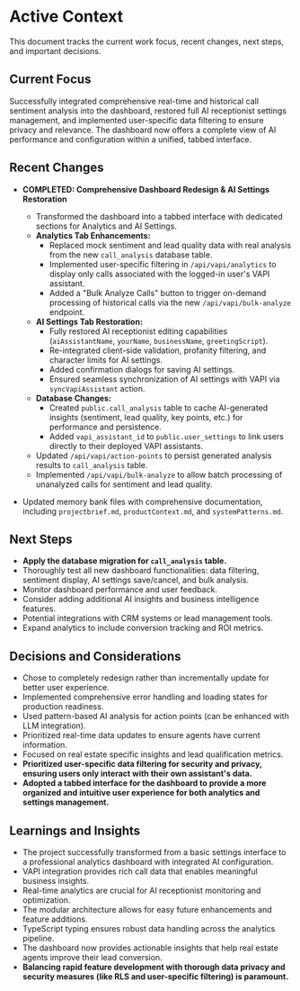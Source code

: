 # Active Context

This document tracks the current work focus, recent changes, next steps, and important decisions.

## Current Focus

Successfully integrated comprehensive real-time and historical call sentiment analysis into the dashboard, restored full AI receptionist settings management, and implemented user-specific data filtering to ensure privacy and relevance. The dashboard now offers a complete view of AI performance and configuration within a unified, tabbed interface.

## Recent Changes

- **COMPLETED: Comprehensive Dashboard Redesign & AI Settings Restoration**
  - Transformed the dashboard into a tabbed interface with dedicated sections for Analytics and AI Settings.
  - **Analytics Tab Enhancements:**
    - Replaced mock sentiment and lead quality data with real analysis from the new `call_analysis` database table.
    - Implemented user-specific filtering in `/api/vapi/analytics` to display only calls associated with the logged-in user's VAPI assistant.
    - Added a "Bulk Analyze Calls" button to trigger on-demand processing of historical calls via the new `/api/vapi/bulk-analyze` endpoint.
  - **AI Settings Tab Restoration:**
    - Fully restored AI receptionist editing capabilities (`aiAssistantName`, `yourName`, `businessName`, `greetingScript`).
    - Re-integrated client-side validation, profanity filtering, and character limits for AI settings.
    - Added confirmation dialogs for saving AI settings.
    - Ensured seamless synchronization of AI settings with VAPI via `syncVapiAssistant` action.
  - **Database Changes:**
    - Created `public.call_analysis` table to cache AI-generated insights (sentiment, lead quality, key points, etc.) for performance and persistence.
    - Added `vapi_assistant_id` to `public.user_settings` to link users directly to their deployed VAPI assistants.
  - Updated `/api/vapi/action-points` to persist generated analysis results to `call_analysis` table.
  - Implemented `/api/vapi/bulk-analyze` to allow batch processing of unanalyzed calls for sentiment and lead quality.

- Updated memory bank files with comprehensive documentation, including `projectbrief.md`, `productContext.md`, and `systemPatterns.md`.

## Next Steps

- **Apply the database migration for `call_analysis` table.**
- Thoroughly test all new dashboard functionalities: data filtering, sentiment display, AI settings save/cancel, and bulk analysis.
- Monitor dashboard performance and user feedback.
- Consider adding additional AI insights and business intelligence features.
- Potential integrations with CRM systems or lead management tools.
- Expand analytics to include conversion tracking and ROI metrics.

## Decisions and Considerations

- Chose to completely redesign rather than incrementally update for better user experience.
- Implemented comprehensive error handling and loading states for production readiness.
- Used pattern-based AI analysis for action points (can be enhanced with LLM integration).
- Prioritized real-time data updates to ensure agents have current information.
- Focused on real estate specific insights and lead qualification metrics.
- **Prioritized user-specific data filtering for security and privacy, ensuring users only interact with their own assistant's data.**
- **Adopted a tabbed interface for the dashboard to provide a more organized and intuitive user experience for both analytics and settings management.**

## Learnings and Insights

- The project successfully transformed from a basic settings interface to a professional analytics dashboard with integrated AI configuration.
- VAPI integration provides rich call data that enables meaningful business insights.
- Real-time analytics are crucial for AI receptionist monitoring and optimization.
- The modular architecture allows for easy future enhancements and feature additions.
- TypeScript typing ensures robust data handling across the analytics pipeline.
- The dashboard now provides actionable insights that help real estate agents improve their lead conversion.
- **Balancing rapid feature development with thorough data privacy and security measures (like RLS and user-specific filtering) is paramount.** 